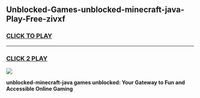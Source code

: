 
## Unblocked-Games-unblocked-minecraft-java-Play-Free-zivxf
<h3>
<a href="https://premium76.site?title=unblocked-minecraft-java&ref=12A">CLICK TO PLAY</a></h3>
<hr>

<h3>
<a href="https://premium76.site?title=unblocked-minecraft-java&ref=12A">CLICK 2 PLAY</a>
  
</h3>

<a href="https://premium76.site?title=unblocked-minecraft-java&ref=12A"><img src="https://clearcache.store/games.png"></a>


**unblocked-minecraft-java games unblocked: Your Gateway to Fun and Accessible Online Gaming**
